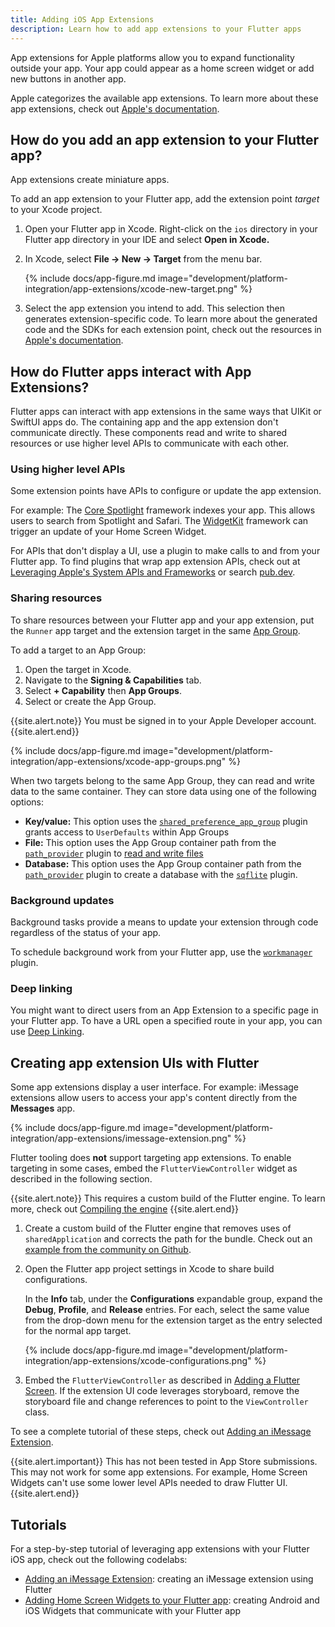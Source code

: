```yaml
---
title: Adding iOS App Extensions
description: Learn how to add app extensions to your Flutter apps
---
```


App extensions for Apple platforms allow you to expand functionality
outside your app. Your app could appear as a home screen widget or add
new buttons in another app.

Apple categorizes the available app extensions.
To learn more about these app extensions, check out
[Apple's documentation][].

## How do you add an app extension to your Flutter app?
App extensions create miniature apps.

To add an app extension to your Flutter app,
add the extension point *target* to your Xcode project.

1. Open your Flutter app in Xcode.
   Right-click on the `ios` directory in your Flutter app directory in
   your IDE and select **Open in Xcode.**

1. In Xcode, select **File -> New -> Target** from the menu bar. 

   {% include docs/app-figure.md
    image="development/platform-integration/app-extensions/xcode-new-target.png" %}

1. Select the app extension you intend to add.
   This selection then generates extension-specific code.
   To learn more about the generated code and the SDKs for each
   extension point, check out the resources in
   [Apple's documentation][].

## How do Flutter apps interact with App Extensions? 
Flutter apps can interact with app extensions in the same ways that
UIKit or SwiftUI apps do.
The containing app and the app extension don't communicate directly.
These components read and write to shared resources or
use higher level APIs to communicate with each other.


### Using higher level APIs
Some extension points have APIs to configure or update the app
extension.

For example: The [Core Spotlight][] framework indexes your app. 
This allows users to search from Spotlight and Safari. The
[WidgetKit][] framework can trigger an update of your Home Screen
Widget.

For APIs that don't display a UI, use a plugin to make calls to and
from your Flutter app. To find plugins that wrap app extension APIs,
check out at [Leveraging Apple's System APIs and Frameworks][] or
search [pub.dev][].

### Sharing resources
To share resources between your Flutter app and your app extension, put
the `Runner` app target and the extension target in the same
[App Group][].

To add a target to an App Group:

1. Open the target in Xcode.
1. Navigate to the **Signing & Capabilities** tab.
1. Select **+ Capability** then **App Groups**.
1. Select or create the App Group.

{{site.alert.note}}
You must be signed in to your Apple Developer account.
{{site.alert.end}}

{% include docs/app-figure.md
image="development/platform-integration/app-extensions/xcode-app-groups.png" %}

When two targets belong to the same App Group, they can read and write
data to the same container. They can store data using one of the following
options:

- **Key/value:** This option uses the [`shared_preference_app_group`][]
  plugin grants access to `UserDefaults` within App Groups
- **File:** This option uses the App Group container path from the
  [`path_provider`][] plugin to [read and write files][]
- **Database:** This option uses the App Group container path from
  the [`path_provider`][] plugin to create a database with the
  [`sqflite`][] plugin.

### Background updates
Background tasks provide a means to update your extension through code
regardless of the status of your app.

To schedule background work from your Flutter app, use the
[`workmanager`][] plugin.

### Deep linking
You might want to direct users from an App Extension to a
specific page in your Flutter app.
To have a URL open a specified route in your app, you can use
[Deep Linking][].

## Creating app extension UIs with Flutter
Some app extensions display a user interface.
For example: iMessage extensions allow users to access your app's
content directly from the **Messages** app.

{% include docs/app-figure.md
image="development/platform-integration/app-extensions/imessage-extension.png" %}

Flutter tooling does **not** support targeting app extensions. 
To enable targeting in some cases, embed the `FlutterViewController`
widget as described in the following section.

{{site.alert.note}}
This requires a custom build of the Flutter engine. To learn more,
check out [Compiling the engine][]
{{site.alert.end}}

1. Create a custom build of the Flutter engine that removes uses of
   `sharedApplication` and corrects the path for the bundle.
   Check out an [example from the community on Github][].
2. Open the Flutter app project settings in Xcode to share build
   configurations. 

   In the **Info** tab,
   under the **Configurations** expandable group,
   expand the **Debug**, **Profile**, and **Release** entries.
   For each, select the same value from the drop-down menu for the
   extension target as the entry selected for the normal app target. 

   {% include docs/app-figure.md
    image="development/platform-integration/app-extensions/xcode-configurations.png" %}

3. Embed the `FlutterViewController` as described in
   [Adding a Flutter Screen][]. 
   If the extension UI code leverages storyboard, remove the storyboard
   file and change references to point to the `ViewController` class.

To see a complete tutorial of these steps, check out
[Adding an iMessage Extension][].

{{site.alert.important}}
This has not been tested in App Store submissions.
This may not work for some app extensions.
For example, Home Screen Widgets can't use some
lower level APIs needed to draw Flutter UI.
{{site.alert.end}}

## Tutorials
For a step-by-step tutorial of leveraging app extensions with your
Flutter iOS app, check out the following codelabs:

- [Adding an iMessage Extension][]: creating an iMessage extension using Flutter
- [Adding Home Screen Widgets to your Flutter app][]: creating Android and iOS Widgets 
that communicate with your Flutter app

[Apple's documentation]: https://developer.apple.com/app-extensions/
[Core Spotlight]: https://developer.apple.com/documentation/corespotlight
[WidgetKit]: https://developer.apple.com/documentation/widgetkit
[Leveraging Apple's System APIs and Frameworks]: {{site.url}}/development/platform-integration/ios/apple-frameworks
[pub.dev]: {{site.pub-pkg}}
[App Group]: https://developer.apple.com/documentation/xcode/configuring-app-groups
[Adding a Flutter Screen]: https://docs.flutter.dev/development/add-to-app/ios/add-flutter-screen?tab=vc-uikit-swift-tab#alternatively---create-a-flutterviewcontroller-with-an-implicit-flutterengine
[`shared_preference_app_group`]: {{site.pub-pkg}}/shared_preference_app_group
[Compiling the Engine]: https://github.com/flutter/flutter/wiki/Compiling-the-engine
[`path_provider`]: {{site.pub-pkg}}/path_provider
[`sqflite`]: {{site.pub-pkg}}/sqflite
[`workmanager`]: {{site.pub-pkg}}/workmanager
[read and write files]: {{site.url}}/cookbook/persistence/reading-writing-files
[example from the community on Github]: https://github.com/tomduncalf/engine/pull/1/files
[Deep Linking]:{{site.url}}/development/ui/navigation/deep-linking

<!--  TO DO: add links when published -->
[Adding an iMessage Extension]: https://codelabs.developers.google.com/
[Adding Home Screen Widgets to your Flutter app]:https://codelabs.developers.google.com/